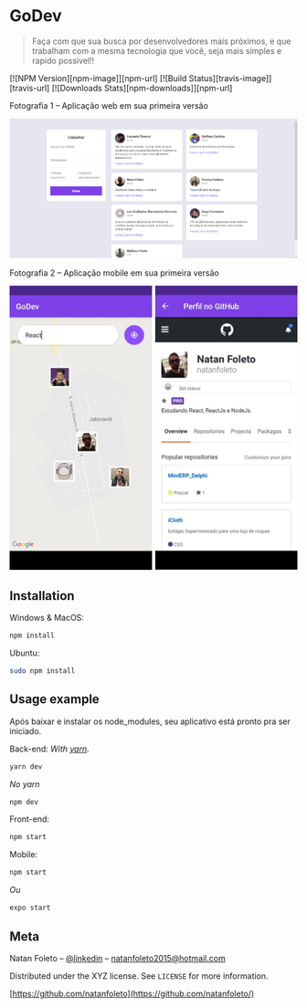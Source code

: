 # GoDev
> Faça com que sua busca por desenvolvedores mais próximos, e que trabalham com a mesma tecnologia que você, seja mais simples e rapido possivel!!

[![NPM Version][npm-image]][npm-url]
[![Build Status][travis-image]][travis-url]
[![Downloads Stats][npm-downloads]][npm-url]

Fotografia 1 – Aplicação web em sua primeira versão

![](GoDev-Web.png)


Fotografia 2 – Aplicação mobile em sua primeira versão

![](GoDev-Mobile.png)

## Installation

Windows & MacOS:

```sh
npm install
```

Ubuntu:

```sh
sudo npm install
```

## Usage example

Após baixar e instalar os node_modules, seu aplicativo está pronto pra ser iniciado.

Back-end:
_With [yarn][yarn]._
```sh
yarn dev
```
_No yarn_
```sh
npm dev
```

Front-end:
```sh
npm start
```

Mobile:
```sh
npm start
```
_Ou_
```sh
expo start
```

## Meta

Natan Foleto – [@linkedin](https://www.linkedin.com/in/natan-foleto-9bbb2b178/) – natanfoleto2015@hotmail.com

Distributed under the XYZ license. See ``LICENSE`` for more information.

[https://github.com/natanfoleto](https://github.com/natanfoleto/)

<!-- Markdown link & img dfn's -->
[yarn]: https://yarnpkg.com
[linkedin]: https://www.linkedin.com/in/natan-foleto-9bbb2b178/
